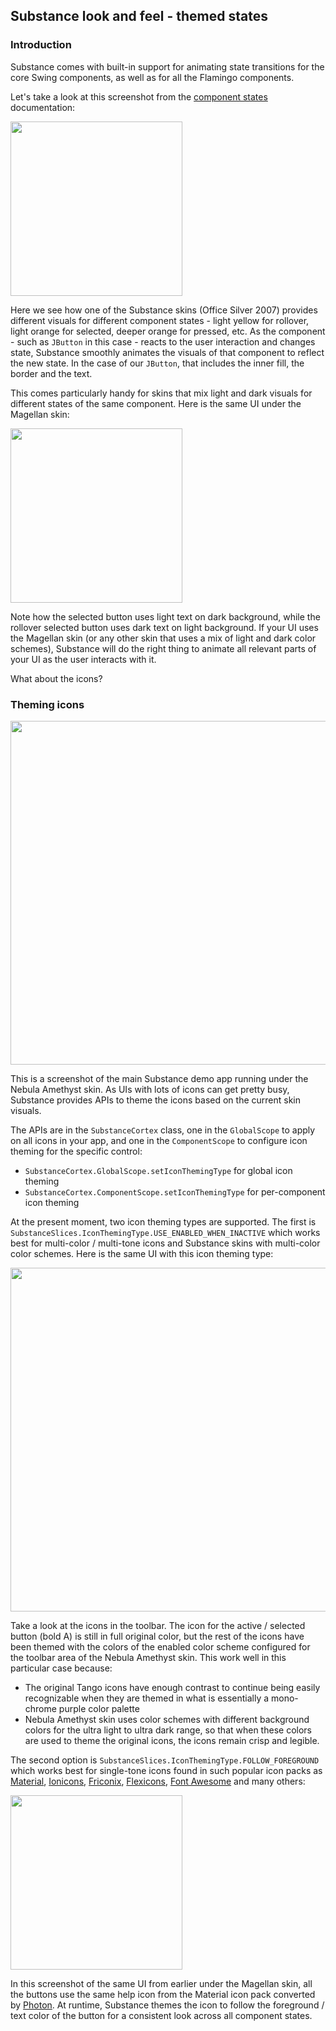## Substance look and feel - themed states

### Introduction

Substance comes with built-in support for animating state transitions for the core Swing components, as well as for all the Flamingo components.

Let's take a look at this screenshot from the [component states](skins/componentstates.md) documentation:

<img src="https://raw.githubusercontent.com/kirill-grouchnikov/radiance/master/docs/images/substance/states/control-states-extended.png"
width="275" height="279"/>

Here we see how one of the Substance skins (Office Silver 2007) provides different visuals for different component states - light yellow for rollover, light orange for selected, deeper orange for pressed, etc. As the component - such as `JButton` in this case - reacts to the user interaction and changes state, Substance smoothly animates the visuals of that component to reflect the new state. In the case of our `JButton`, that includes the inner fill, the border and the text.

This comes particularly handy for skins that mix light and dark visuals for different states of the same component. Here is the same UI under the Magellan skin:

<img src="https://raw.githubusercontent.com/kirill-grouchnikov/radiance/master/docs/images/substance/states/control-states-extended-mix.png"
width="275" height="279"/>

Note how the selected button uses light text on dark background, while the rollover selected button uses dark text on light background. If your UI uses the Magellan skin (or any other skin that uses a mix of light and dark color schemes), Substance will do the right thing to animate all relevant parts of your UI as the user interacts with it.

What about the icons?

### Theming icons

<img src="https://raw.githubusercontent.com/kirill-grouchnikov/radiance/master/docs/images/substance/states/icon-no-theming.png"
width="757" height="550"/>

This is a screenshot of the main Substance demo app running under the Nebula Amethyst skin. As UIs with lots of icons can get pretty busy, Substance provides APIs to theme the icons based on the current skin visuals.

The APIs are in the `SubstanceCortex` class, one in the `GlobalScope` to apply on all icons in your app, and one in the `ComponentScope` to configure icon theming for the specific control:

* `SubstanceCortex.GlobalScope.setIconThemingType` for global icon theming
* `SubstanceCortex.ComponentScope.setIconThemingType` for per-component icon theming

At the present moment, two icon theming types are supported. The first is `SubstanceSlices.IconThemingType.USE_ENABLED_WHEN_INACTIVE` which works best for multi-color / multi-tone icons and Substance skins with multi-color color schemes. Here is the same UI with this icon theming type:

<img src="https://raw.githubusercontent.com/kirill-grouchnikov/radiance/master/docs/images/substance/states/icon-theming-enabled.png"
width="757" height="550"/>

Take a look at the icons in the toolbar. The icon for the active / selected button (bold A) is still in full original color, but the rest of the icons have been themed with the colors of the enabled color scheme configured for the toolbar area of the Nebula Amethyst skin. This work well in this particular case because:

* The original Tango icons have enough contrast to continue being easily recognizable when they are themed in what is essentially a mono-chrome purple color palette
* Nebula Amethyst skin uses color schemes with different background colors for the ultra light to ultra dark range, so that when these colors are used to theme the original icons, the icons remain crisp and legible.

The second option is `SubstanceSlices.IconThemingType.FOLLOW_FOREGROUND` which works best for single-tone icons found in such popular icon packs as [Material](https://material.io/resources/icons/), [Ionicons](https://ionicons.com/), [Friconix](https://friconix.com/), [Flexicons](https://setproduct.com/flexicons), [Font Awesome](https://fontawesome.com/) and many others:

<img src="https://raw.githubusercontent.com/kirill-grouchnikov/radiance/master/docs/images/substance/states/control-states-extended-themed.png"
width="275" height="279"/>

In this screenshot of the same UI from earlier under the Magellan skin, all the buttons use the same help icon from the Material icon pack converted by [Photon](../photon/photon.md). At runtime, Substance themes the icon to follow the foreground / text color of the button for a consistent look across all component states.
